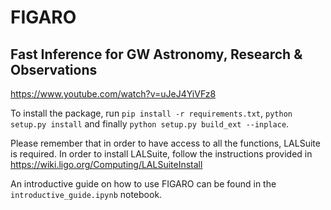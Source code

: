 # FIGARO
## Fast Inference for GW Astronomy, Research & Observations

https://www.youtube.com/watch?v=uJeJ4YiVFz8

To install the package, run `pip install -r requirements.txt`, `python setup.py install` and finally `python setup.py build_ext --inplace`.

Please remember that in order to have access to all the functions, LALSuite is required.
In order to install LALSuite, follow the instructions provided in https://wiki.ligo.org/Computing/LALSuiteInstall

An introductive guide on how to use FIGARO can be found in the `introductive_guide.ipynb` notebook.

